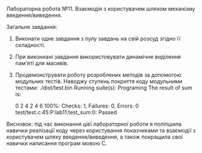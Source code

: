 
Лабораторна робота №11. Взаємодія з користувачем шляхом механізму введення/виведення.

Загальне завдання: 
1) Виконати одне завдання з пулу завдань на свій розсуд згідно її складності.
2) При виконнані завдання використовувати динамічне виділення пам'яті для масивів.
3) Продемонструвати роботу розроблених методів за допомогою модульних тестів.
    Наводжу ступень покриття коду модульними тестами:
./dist/test.bin
Running suite(s): Programing
The result of sum is:

   0   2   4
   2   4   6
100%: Checks: 1, Failures: 0, Errors: 0
test/test.c:45:P:lab11:test_sum:0: Passed

Висновок: під час виконання цієї лабораторної роботи я поліпшила навички реалізації коду через користування показчиками та взаємодії з користувачем шляху введення/виведення, а також покращила свої навички написання програм мовою С.
